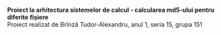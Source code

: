 **Proiect la arhitectura sistemelor de calcul - calcularea md5-ului pentru diferite fișiere**  
Proiect realizat de Brînză Tudor-Alexandru, anul 1, seria 15, grupa 151

